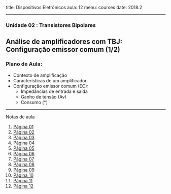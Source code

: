 title: Dispositivos Eletrônicos
aula: 12
menu: courses
date: 2018.2

---
### Unidade 02 : Transistores Bipolares
## Análise de amplificadores com TBJ: Configuração emissor comum (1/2)

### Plano de Aula:
* Contexto de amplificação
* Características de um amplificador
* Configuração emissor comum (EC):
  * Impedãncias de entrada e saída
  * Ganho de tensão (Av)
  * Consumo (\*)
---

Notas de aula

1. [Página 01](/static/pdf/aula12/1.pdf)
2. [Página 02](/static/pdf/aula12/2.pdf)
3. [Página 03](/static/pdf/aula12/3.pdf)
4. [Página 04](/static/pdf/aula12/4.pdf)
5. [Página 05](/static/pdf/aula12/5.pdf)
6. [Página 06](/static/pdf/aula12/6.pdf)
7. [Página 07](/static/pdf/aula12/7.pdf)
8. [Página 08](/static/pdf/aula12/8.pdf)
9. [Página 09](/static/pdf/aula12/9.pdf)
7. [Página 10](/static/pdf/aula12/10.pdf)
8. [Página 11](/static/pdf/aula12/11.pdf)
9. [Página 12](/static/pdf/aula12/12.pdf)
